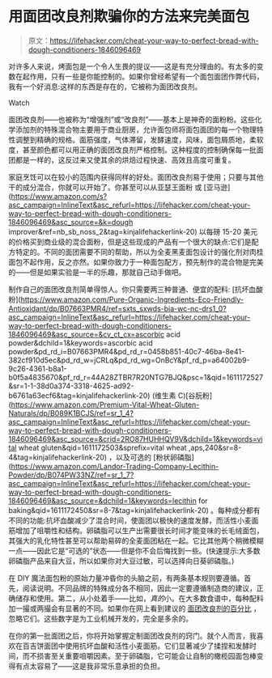 # 用面团改良剂欺骗你的方法来完美面包

> 原文：<https://lifehacker.com/cheat-your-way-to-perfect-bread-with-dough-conditioners-1846096469>

对许多人来说，烤面包是一个令人生畏的提议——这是有充分理由的。有太多的变数在起作用，只有一些是你能控制的。如果你曾经希望有一个面包面团作弊代码，我有一个好消息:这样的东西是存在的，它被称为面团改良剂。

Watch

面团改良剂——也被称为“增强剂”或“改良剂”——基本上是神奇的面粉粉。这些化学添加剂的特殊混合物主要用于商业厨房，允许面包师将面包面团的每一个物理特性调整到精确的规格。面筋强度，气体滞留，发酵速度，风味，面包屑质地，柔软度，甚至颜色都可以用正确的面团改良剂严格控制。这种程度的控制确保每一批面团都是一样的，这反过来又使其余的烘焙过程快速、高效且高度可重复。

家庭烹饪可以在较小的范围内获得同样的好处。面团改良剂易于使用；只要与其他干的成分混合，你就可以开始了。你甚至可以从亚瑟王面粉 或 [亚马逊](https://www.amazon.com/s?asc_campaign=InlineText&asc_refurl=https://lifehacker.com/cheat-your-way-to-perfect-bread-with-dough-conditioners-1846096469&asc_source=&k=dough improver&ref=nb_sb_noss_2&tag=kinjalifehackerlink-20) 以每磅 15-20 美元的价格买到商业级的混合面粉，但是这些现成的产品有一个很大的缺点:它们是配方特定的。不同的面团需要不同的帮助，所以为全麦黑麦面包设计的强化剂对肉桂面包不起作用，反之亦然。如果你致力于一种面包配方，预先制作的混合物是完美的——但是如果实验是一半的乐趣，那就自己动手做吧。

制作自己的面团改良剂简单得惊人。你只需要两三种普通、便宜的配料: [抗坏血酸粉](https://www.amazon.com/Pure-Organic-Ingredients-Eco-Friendly-Antioxidant/dp/B07663PMR4/ref=sxts_sxwds-bia-wc-nc-drs1_0?asc_campaign=InlineText&asc_refurl=https://lifehacker.com/cheat-your-way-to-perfect-bread-with-dough-conditioners-1846096469&asc_source=&cv_ct_cx=ascorbic acid powder&dchild=1&keywords=ascorbic acid powder&pd_rd_i=B07663PMR4&pd_rd_r=0458b851-40c7-46ba-8e41-382cf910d5ec&pd_rd_w=jCRLq&pd_rd_wg=OnBcY&pf_rd_p=a64002b9-9c26-4361-b8a1-b0f5a4835670&pf_rd_r=44A28ZTBR7R20NTG7BJQ&psc=1&qid=1611172527&sr=1-1-38d0a374-3318-4625-ad92-b6761a63ecf6&tag=kinjalifehackerlink-20) (维生素 C)[谷朊粉](https://www.amazon.com/Premium-Vital-Wheat-Gluten-Naturals/dp/B089K1BCJS/ref=sr_1_4?asc_campaign=InlineText&asc_refurl=https://lifehacker.com/cheat-your-way-to-perfect-bread-with-dough-conditioners-1846096469&asc_source=&crid=2RO87HUHHQV9V&dchild=1&keywords=vital wheat gluten&qid=1611172503&sprefix=vital wheat ,aps,240&sr=8-4&tag=kinjalifehackerlink-20) ，以及可选的 [粉状卵磷脂](https://www.amazon.com/Landor-Trading-Company-Lecithin-Powder/dp/B074PW33NZ/ref=sr_1_7?asc_campaign=InlineText&asc_refurl=https://lifehacker.com/cheat-your-way-to-perfect-bread-with-dough-conditioners-1846096469&asc_source=&dchild=1&keywords=lecithin for baking&qid=1611172450&sr=8-7&tag=kinjalifehackerlink-20) 。每种成分都有不同的功能:抗坏血酸减少了混合时间，使面团以极快的速度发酵，而活性小麦面筋增加了咀嚼性和结构。卵磷脂可以生产出需要很长时间才能变味的长毛绒面包，其强大的乳化特性甚至可以帮助易碎的全麦面团粘在一起。它比其他两个稍微模糊一点——因此它是“可选的”状态——但是你不会后悔找到一些。(快速提示:大多数卵磷脂产品来自大豆，所以如果你对大豆过敏，可以选择向日葵卵磷脂。)

在 DIY 魔法面包粉的原始力量冲昏你的头脑之前，有两条基本规则要遵循。首先，阅读说明。不同品牌的特殊成分各不相同，因此一定要遵循制造商的建议，正确储存和使用。第二，从小处着手——比如，*真的*小。在大多数食谱中，每种配料加一撮或两撮会有显著的不同。如果你在网上看到建议的 [面团改良剂的百分比](https://skillet.lifehacker.com/up-your-homemade-bread-game-with-bakers-percentages-1842731532) ，忽略它们。这些数字是为工业机械开发的，完全是多余的。

在你的第一批面团之后，你将开始掌握定制面团改良剂的窍门。就个人而言，我喜欢在百吉饼面团中使用抗坏血酸和活性小麦面筋。它们显著减少了揉捏和发酵时间，而不损害至关重要咀嚼因素。至于卵磷脂，它可能会让自制的橄榄园面包棒变得有点太容易了——这是我非常乐意承担的负担。